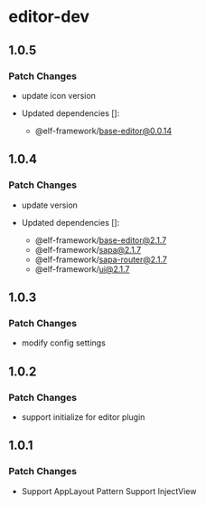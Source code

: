 # editor-dev

## 1.0.5

### Patch Changes

- update icon version

- Updated dependencies []:
  - @elf-framework/base-editor@0.0.14

## 1.0.4

### Patch Changes

- update version

- Updated dependencies []:
  - @elf-framework/base-editor@2.1.7
  - @elf-framework/sapa@2.1.7
  - @elf-framework/sapa-router@2.1.7
  - @elf-framework/ui@2.1.7

## 1.0.3

### Patch Changes

- modify config settings

## 1.0.2

### Patch Changes

- support initialize for editor plugin

## 1.0.1

### Patch Changes

- Support AppLayout Pattern
  Support InjectView

